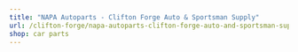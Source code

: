 ```yaml
---
title: "NAPA Autoparts - Clifton Forge Auto & Sportsman Supply"
url: /clifton-forge/napa-autoparts-clifton-forge-auto-and-sportsman-supply/
shop: car parts
---
```

